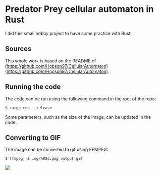 # Predator Prey cellular automaton in Rust

I did this small hobby project to have some practice with Rust.

## Sources
This whole work is based on the README of [https://github.com/Hopson97/CellularAutomaton](https://github.com/Hopson97/CellularAutomaton).

## Running the code
The code can be run using the following command in the root of the repo:
```shell
$ cargo run --release
```

Some parameters, such as the size of the image, can be updated in the code.

## Converting to GIF
The image can be converted to gif using FFMPEG:
```shell
$ ffmpeg -i img/%08d.png output.gif
```

![](https://github.com/sangelow/img/output.gif)


